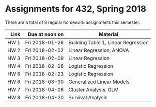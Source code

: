 # Assignments for 432, Spring 2018

There are a total of 8 regular homework assignments this semester.

Link | Due at noon on | Material
-------: | -------------: | ----------------------------------------------------------
HW 1 | Fri 2018-01-26 | Building Table 1, Linear Regression
HW 2 | Fri 2018-02-02 | Linear Regression, ANOVA
HW 3 | Fri 2018-02-09 | Linear Regression
HW 4 | Fri 2018-02-16 | Logistic Regression
HW 5 | Fri 2018-02-23 | Logistic Regression
HW 6 | Fri 2018-03-30 | Generalized Linear Models
HW 7 | Fri 2018-04-06 | Cluster Analysis, GLM
HW 8 | Fri 2018-04-20 | Survival Analysis

